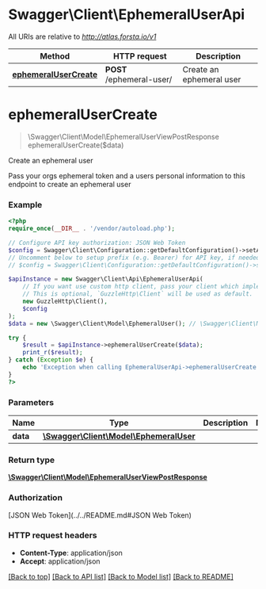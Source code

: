 # Swagger\Client\EphemeralUserApi

All URIs are relative to *http://atlas.forsta.io/v1*

Method | HTTP request | Description
------------- | ------------- | -------------
[**ephemeralUserCreate**](EphemeralUserApi.md#ephemeralUserCreate) | **POST** /ephemeral-user/ | Create an ephemeral user


# **ephemeralUserCreate**
> \Swagger\Client\Model\EphemeralUserViewPostResponse ephemeralUserCreate($data)

Create an ephemeral user

Pass your orgs ephemeral token and a users personal                               information to this endpoint to create an ephemeral user

### Example
```php
<?php
require_once(__DIR__ . '/vendor/autoload.php');

// Configure API key authorization: JSON Web Token
$config = Swagger\Client\Configuration::getDefaultConfiguration()->setApiKey('Authorization', 'YOUR_API_KEY');
// Uncomment below to setup prefix (e.g. Bearer) for API key, if needed
// $config = Swagger\Client\Configuration::getDefaultConfiguration()->setApiKeyPrefix('Authorization', 'Bearer');

$apiInstance = new Swagger\Client\Api\EphemeralUserApi(
    // If you want use custom http client, pass your client which implements `GuzzleHttp\ClientInterface`.
    // This is optional, `GuzzleHttp\Client` will be used as default.
    new GuzzleHttp\Client(),
    $config
);
$data = new \Swagger\Client\Model\EphemeralUser(); // \Swagger\Client\Model\EphemeralUser | 

try {
    $result = $apiInstance->ephemeralUserCreate($data);
    print_r($result);
} catch (Exception $e) {
    echo 'Exception when calling EphemeralUserApi->ephemeralUserCreate: ', $e->getMessage(), PHP_EOL;
}
?>
```

### Parameters

Name | Type | Description  | Notes
------------- | ------------- | ------------- | -------------
 **data** | [**\Swagger\Client\Model\EphemeralUser**](../Model/EphemeralUser.md)|  |

### Return type

[**\Swagger\Client\Model\EphemeralUserViewPostResponse**](../Model/EphemeralUserViewPostResponse.md)

### Authorization

[JSON Web Token](../../README.md#JSON Web Token)

### HTTP request headers

 - **Content-Type**: application/json
 - **Accept**: application/json

[[Back to top]](#) [[Back to API list]](../../README.md#documentation-for-api-endpoints) [[Back to Model list]](../../README.md#documentation-for-models) [[Back to README]](../../README.md)

